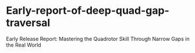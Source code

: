 # Early-report-of-deep-quad-gap-traversal
Early Release Report: Mastering the Quadrotor Skill Through Narrow Gaps in the Real World
